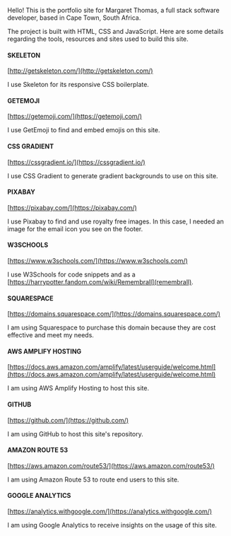 Hello! This is the portfolio site for Margaret Thomas, a full stack software developer, based in Cape Town, South Africa.

The project is built with HTML, CSS and JavaScript.
Here are some details regarding the tools, resources and sites used to build this site.

#### SKELETON
[http://getskeleton.com/](http://getskeleton.com/)

I use Skeleton for its responsive CSS boilerplate.

#### GETEMOJI
[https://getemoji.com/](https://getemoji.com/)

I use GetEmoji to find and embed emojis on this site.

#### CSS GRADIENT
[https://cssgradient.io/](https://cssgradient.io/)

I use CSS Gradient to generate gradient backgrounds to use on this site.

#### PIXABAY
[https://pixabay.com/](https://pixabay.com/)

I use Pixabay to find and use royalty free images. In this case, I needed an image for the email icon you see on the footer.

#### W3SCHOOLS
[https://www.w3schools.com/](https://www.w3schools.com/)

I use W3Schools for code snippets and as a [https://harrypotter.fandom.com/wiki/Remembrall](remembrall).

#### SQUARESPACE
[https://domains.squarespace.com/](https://domains.squarespace.com/)

I am using Squarespace to purchase this domain because they are cost effective and meet my needs.

#### AWS AMPLIFY HOSTING
[https://docs.aws.amazon.com/amplify/latest/userguide/welcome.html](https://docs.aws.amazon.com/amplify/latest/userguide/welcome.html)

I am using AWS Amplify Hosting to host this site.

#### GITHUB
[https://github.com/](https://github.com/)

I am using GitHub to host this site's repository.

#### AMAZON ROUTE 53
[https://aws.amazon.com/route53/](https://aws.amazon.com/route53/)

I am using Amazon Route 53 to route end users to this site.

#### GOOGLE ANALYTICS
[https://analytics.withgoogle.com/](https://analytics.withgoogle.com/)

I am using Google Analytics to receive insights on the usage of this site.
